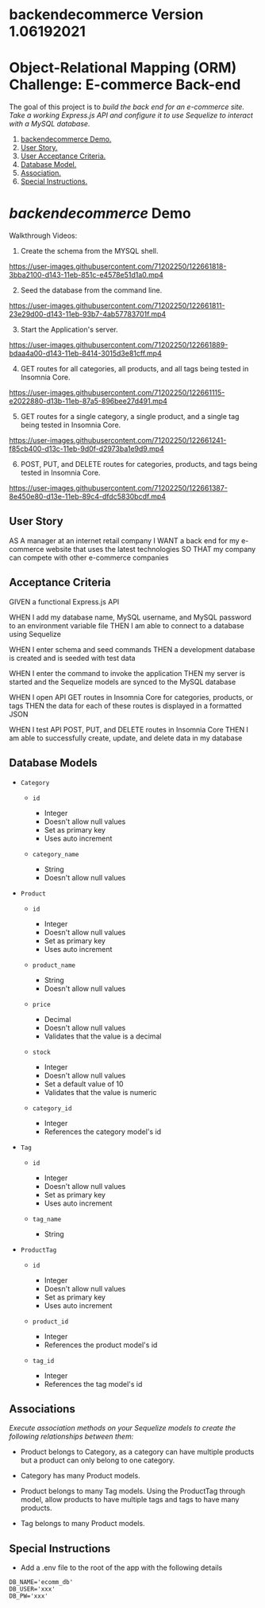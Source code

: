 







# backendecommerce Version 1.06192021
# Object-Relational Mapping (ORM) Challenge: E-commerce Back-end

The goal of this project is to *build the back end for an e-commerce site. Take a working Express.js API and configure it to use Sequelize to interact with a MySQL database.*

1. [ backendecommerce Demo. ](#demo)
2. [ User Story. ](#story)
3. [ User Acceptance Criteria. ](#uac)
4. [ Database Model. ](#mod)
5. [ Association. ](#ass)
6. [ Special Instructions. ](#how)

<a name="demo"></a>

# *backendecommerce* Demo

Walkthrough Videos:

1. Create the schema from the MYSQL shell. 

https://user-images.githubusercontent.com/71202250/122661818-3bba2100-d143-11eb-851c-e4578e51d1a0.mp4

2. Seed the database from the command line.

https://user-images.githubusercontent.com/71202250/122661811-23e29d00-d143-11eb-93b7-4ab57783701f.mp4

3. Start the Application's server. 

https://user-images.githubusercontent.com/71202250/122661889-bdaa4a00-d143-11eb-8414-3015d3e81cff.mp4

4. GET routes for all categories, all products, and all tags being tested in Insomnia Core.

https://user-images.githubusercontent.com/71202250/122661115-e2022880-d13b-11eb-87a5-896bee27d491.mp4

5. GET routes for a single category, a single product, and a single tag being tested in Insomnia Core.

https://user-images.githubusercontent.com/71202250/122661241-f85cb400-d13c-11eb-9d0f-d2973ba1e9d9.mp4

6. POST, PUT, and DELETE routes for categories, products, and tags being tested in Insomnia Core.

https://user-images.githubusercontent.com/71202250/122661387-8e450e80-d13e-11eb-89c4-dfdc5830bcdf.mp4

<a name="story"></a>
## User Story

AS A manager at an internet retail company
I WANT a back end for my e-commerce website that uses the latest technologies
SO THAT my company can compete with other e-commerce companies

<a name="uac"></a>
## Acceptance Criteria

GIVEN a functional Express.js API

WHEN I add my database name, MySQL username, and MySQL password to an environment variable file
THEN I am able to connect to a database using Sequelize

WHEN I enter schema and seed commands
THEN a development database is created and is seeded with test data

WHEN I enter the command to invoke the application
THEN my server is started and the Sequelize models are synced to the MySQL database

WHEN I open API GET routes in Insomnia Core for categories, products, or tags
THEN the data for each of these routes is displayed in a formatted JSON

WHEN I test API POST, PUT, and DELETE routes in Insomnia Core
THEN I am able to successfully create, update, and delete data in my database

<a name="mod"></a>
## Database Models

- `Category`

    - `id`
        - Integer
        - Doesn't allow null values
        - Set as primary key
        - Uses auto increment

    - `category_name`
        - String
        - Doesn't allow null values

- `Product`

    - `id`
        - Integer
        - Doesn't allow null values
        - Set as primary key
        - Uses auto increment

    - `product_name`
        - String
        - Doesn't allow null values

    - `price`
        - Decimal
        - Doesn't allow null values
        - Validates that the value is a decimal

    - `stock`
        - Integer
        - Doesn't allow null values
        - Set a default value of 10
        - Validates that the value is numeric

    - `category_id`
        - Integer
        - References the category model's id

- `Tag`

    - `id`
        - Integer
        - Doesn't allow null values
        - Set as primary key
        - Uses auto increment

    - `tag_name`
        - String

- `ProductTag`

    - `id`
        - Integer
        - Doesn't allow null values
        - Set as primary key
        - Uses auto increment

    - `product_id`
        - Integer
        - References the product model's id

    - `tag_id`
        - Integer
        - References the tag model's id

<a name="ass"></a>
## Associations

*Execute association methods on your Sequelize models to create the following relationships between them:*

- Product belongs to Category, as a category can have multiple products but a product can only belong to one category.

- Category has many Product models.

- Product belongs to many Tag models. Using the ProductTag through model, allow products to have multiple tags and tags to have many products.

- Tag belongs to many Product models.

<a name="how"></a>
## Special Instructions

- Add a .env file to the root of the app with the following details

```text
DB_NAME='ecomm_db'
DB_USER='xxx'
DB_PW='xxx'
```
